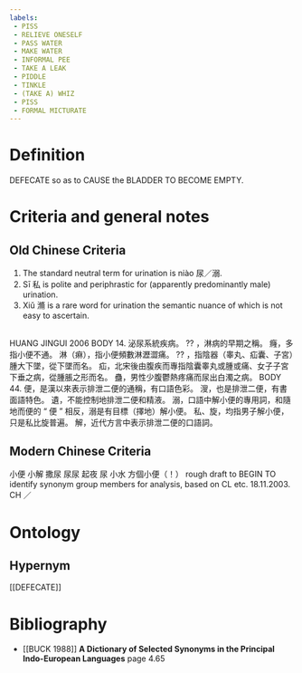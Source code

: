 ```yaml
---
labels: 
 - PISS
 - RELIEVE ONESELF
 - PASS WATER
 - MAKE WATER
 - INFORMAL PEE
 - TAKE A LEAK
 - PIDDLE
 - TINKLE
 - (TAKE A) WHIZ
 - PISS
 - FORMAL MICTURATE
---
```


# Definition
DEFECATE so as to CAUSE the BLADDER TO BECOME EMPTY.
# Criteria and general notes
## Old Chinese Criteria
1. The standard neutral term for urination is niào 尿／溺.
2. Sī 私 is polite and periphrastic for (apparently predominantly male) urination.
3. Xiǔ 滫 is a rare word for urination the semantic nuance of which is not easy to ascertain.
## 
HUANG JINGUI 2006
BODY 14. 泌尿系統疾病。
?? ，淋病的早期之稱。
癃，多指小便不通。
淋（痳），指小便頻數淋瀝澀痛。
?? ，指陰器（睾丸、疝囊、子宮）腫大下墜，從下墜而名。
疝，北宋後由腹疾而專指陰囊睾丸或腫或痛、女子子宮下垂之病，從腫脹之形而名。
蠱，男性少腹鬱熱疼痛而尿出白濁之病。
BODY 44.
便，是漢以來表示排泄二便的通稱，有口語色彩。
溲，也是排泄二便，有書面語特色。
遺，不能控制地排泄二便和精液。
溺，口語中解小便的專用詞，和隨地而便的 “ 便 ” 相反，溺是有目標（擇地）解小便。
私、旋，均指男子解小便，只是私比旋普遍。
解，近代方言中表示排泄二便的口語詞。
## Modern Chinese Criteria
小便
小解
撒尿
尿尿
起夜
尿
小水
方個小便（！）
rough draft to BEGIN TO identify synonym group members for analysis, based on CL etc. 18.11.2003. CH ／
# Ontology

## Hypernym
[[DEFECATE]]
# Bibliography
- [[BUCK 1988]]
**A Dictionary of Selected Synonyms in the Principal Indo-European Languages** page 4.65

